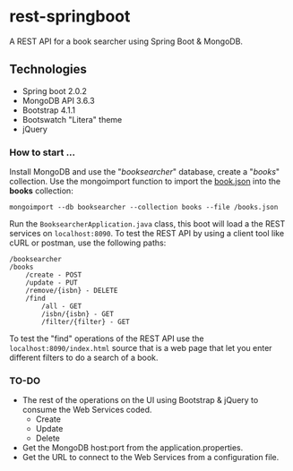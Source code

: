# rest-springboot
A REST API for a book searcher using Spring Boot & MongoDB.

## Technologies
* Spring boot 2.0.2
* MongoDB API 3.6.3
* Bootstrap 4.1.1
* Bootswatch "Litera" theme
* jQuery

### How to start ...
Install MongoDB and use the "*booksearcher*" database, create a "*books*" collection. Use the mongoimport function to import the [book.json](https://github.com/MarceStarlet/mongodb-basics/blob/master/scripts/books.json) into the **books** collection:

 ```mongoimport --db booksearcher --collection books --file /books.json```

Run the ```BooksearcherApplication.java``` class, this boot will load a the REST services on ```localhost:8090```. To test the REST API by using a client tool like cURL or postman, use the following paths:
```
/booksearcher
/books
	/create - POST
	/update - PUT
	/remove/{isbn} - DELETE
	/find
	    /all - GET
	    /isbn/{isbn} - GET
	    /filter/{filter} - GET
```
To test the "find" operations of the REST API use the ```localhost:8090/index.html``` source that is a web page that let you enter different filters to do a search of a book.

### TO-DO
* The rest of the operations on the UI using Bootstrap & jQuery to consume the Web Services coded.
    * Create
    * Update
    * Delete
* Get the MongoDB host:port from the application.properties.
* Get the URL to connect to the Web Services from a configuration file.


